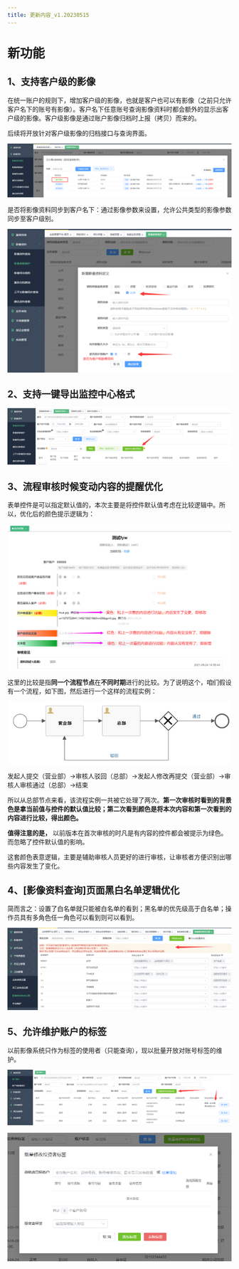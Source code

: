 ```yaml
---
title: 更新内容_v1.20230515
---
```


# 新功能

## 1、支持客户级的影像

在统一账户的规则下，增加客户级的影像，也就是客户也可以有影像（之前只允许客户名下的账号有影像）。客户名下任意账号查询影像资料时都会额外的显示出客户级的影像。客户级影像是通过账户影像归档时上报（拷贝）而来的。

后续将开放针对客户级影像的归档接口与查询界面。

![descript](./oa-up-media-20230515/media/image1.png)

是否将影像资料同步到客户名下：通过影像参数来设置，允许公共类型的影像参数同步至客户级别。

![descript](./oa-up-media-20230515/media/image2.png)

## 2、支持一键导出监控中心格式

![descript](./oa-up-media-20230515/media/image3.png)

## 3、流程审核时候变动内容的提醒优化

表单控件是可以指定默认值的，本次主要是将控件默认值考虑在比较逻辑中。所以，优化后的颜色提示逻辑为：

![descript](./oa-up-media-20230515/media/image4.png)

这里的比较是指**同一个流程节点**在**不同时期**进行的比较。为了说明这个，咱们假设有一个流程，如下图，然后进行一个这样的流程实例：

![descript](./oa-up-media-20230515/media/image5.png)

发起人提交（营业部）-\>审核人驳回（总部）-\>发起人修改再提交（营业部）-\>审核人审核通过（总部）-\>结束

所以从总部节点来看，该流程实例一共被它处理了两次。**第一次审核时看到的背景色是拿当前值与控件的默认值比较；第二次看到颜色是将本次内容和第一次看到的内容进行比较，得出颜色。**

**值得注意的是，** 以前版本在首次审核的时凡是有内容的控件都会被提示为绿色。而忽略了控件默认值的影响。

这套颜色表意逻辑，主要是辅助审核人员更好的进行审核，让审核者方便识别出哪些内容发生了变化。

## 4、\[影像资料查询\]页面黑白名单逻辑优化

简而言之：设置了白名单就只能被白名单的看到；黑名单的优先级高于白名单；操作员具有多角色任一角色可以看到则可以看到。

![descript](./oa-up-media-20230515/media/image6.png)

## 5、允许维护账户的标签

以前影像系统只作为标签的使用者（只能查询），现以批量开放对账号标签的维护。

![descript](./oa-up-media-20230515/media/image7.png)

![descript](./oa-up-media-20230515/media/image8.png)
